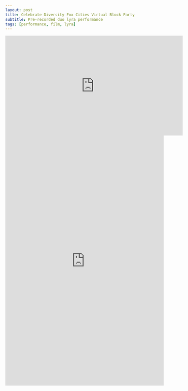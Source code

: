 ```yaml
---
layout: post
title: Celebrate Diversity Fox Cities Virtual Block Party
subtitle: Pre-recorded duo lyra performance
tags: [performance, film, lyra]
---
```


<iframe width="560" height="315" src="https://www.youtube.com/embed/pTCTnbksya4" frameborder="0" allow="accelerometer; autoplay; encrypted-media; gyroscope; picture-in-picture" allowfullscreen></iframe>

<iframe src="https://www.facebook.com/plugins/post.php?href=https%3A%2F%2Fwww.facebook.com%2Fevents%2F2638351159816488%2Fpermalink%2F2690985127886424&width=500" width="500" height="789" style="border:none;overflow:hidden" scrolling="no" frameborder="0" allowTransparency="true" allow="encrypted-media"></iframe>
